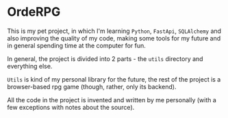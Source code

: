 # OrdeRPG

This is my pet project, in which I'm learning `Python`, `FastApi`, `SQLAlchemy` and also improving the quality of my code, making some tools for my future and in general spending time at the computer for fun.

In general, the project is divided into 2 parts - the `utils` directory and everything else.

`Utils` is kind of my personal library for the future, the rest of the project is a browser-based rpg game (though, rather, only its backend).

All the code in the project is invented and written by me personally (with a few exceptions with notes about the source).

